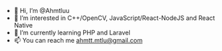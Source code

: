 - 👋 Hi, I’m @Ahmtluu
- 👀 I’m interested in C++/OpenCV, JavaScript/React-NodeJS and React Native
- 🌱 I’m currently learning PHP and Laravel
- 📫 You can reach me ahmtt.mtlu@gmail.com


